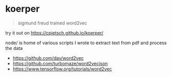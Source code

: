 # koerper
> sigmund freud trained word2vec

try it out on https://cpietsch.github.io/koerper/

node/ is home of various scripts I wrote to extract text from pdf and process the data

- https://github.com/dav/word2vec
- https://github.com/turbomaze/word2vecjson
- https://www.tensorflow.org/tutorials/word2vec
